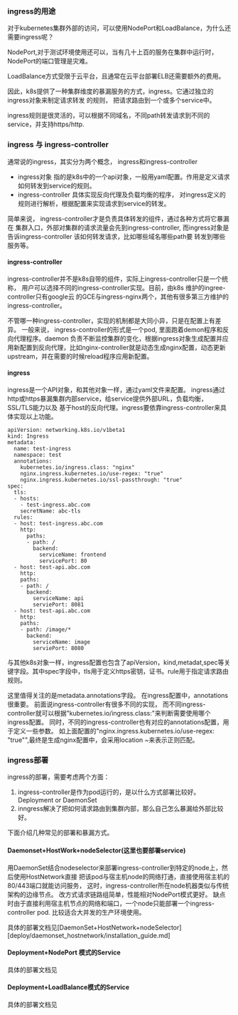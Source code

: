 ### ingress的用途
对于kubernetes集群外部的访问，可以使用NodePort和LoadBalance，为什么还需要ingress呢？

NodePort,对于测试环境使用还可以，当有几十上百的服务在集群中运行时，NodePort的端口管理是灾难。

LoadBalance方式受限于云平台，且通常在云平台部署ELB还需要额外的费用。

因此，k8s提供了一种集群维度的暴漏服务的方式，ingress。它通过独立的ingress对象来制定请求转发
的规则， 把请求路由到一个或多个service中。

ingress规则是很灵活的，可以根据不同域名，不同path转发请求到不同的service，并支持https/http.

### ingress 与 ingress-controller
通常说的ingress，其实分为两个概念， ingress和ingress-controller
- ingress对象
指的是k8s中的一个api对象，一般用yaml配置。作用是定义请求如何转发到service的规则。
- ingress-controller
具体实现反向代理及负载均衡的程序， 对ingress定义的规则进行解析，根据配置来实现请求到service的转发。

简单来说， ingress-controller才是负责具体转发的组件，通过各种方式将它暴漏在
集群入口，外部对集群的请求流量会先到ingress-controller, 而ingress对象是告诉ingress-controller 该如何转发请求，比如哪些域名哪些path要
转发到哪些服务等。 


#### ingress-controller
ingress-controller并不是k8s自带的组件，实际上ingress-controller只是一个统称，
用户可以选择不同的ingress-controller实现。目前，由k8s 维护的ingree-controller只有google云
的GCE与ingress-nginx两个，其他有很多第三方维护的ingress-controller。

不管哪一种ingress-controller，实现的机制都是大同小异，只是在配置上有差异。
一般来说， ingress-controller的形式是一个pod, 里面跑着demon程序和反向代理程序。daemon 负责不断监控集群的变化，根据ingress对象生成配置并应用新配置到反向代理，比如nginx-controller就是动态生成nginx配置，动态更新upstream，并在需要的时候reload程序应用新配置。
#### ingress
ingress是一个API对象，和其他对象一样，通过yaml文件来配置。
ingress通过http或https暴漏集群内部service，给service提供外部URL，负载均衡，SSL/TLS能力以及
基于host的反向代理。ingress要依靠ingress-controller来具体实现以上功能。

```
apiVersion: networking.k8s.io/v1beta1
kind: Ingress
metadata:
  name: test-ingress
  namespace: test
  annotations:
    kubernetes.io/ingress.class: "nginx"
    nginx.ingress.kubernetes.io/use-regex: "true"
    nginx.ingress.kubernetes.io/ssl-passthrough: "true"
spec:
  tls:
  - hosts:
    - test-ingress.abc.com
    secretName: abc-tls
  rules:
  - host: test-ingress.abc.com
    http:
      paths:
      - path: /
        backend:
          serviceName: frontend
          servicePort: 80
  - host: test-api.abc.com
    http:
    paths:
    - path: /
      backend:
        serviceName: api
        serviePort: 8081
  - host: test-api.abc.com
    http:
    paths:
    - path: /image/*
      backend:
        serviceName: image
        serviePort: 8080

```
与其他k8s对象一样，ingress配置也包含了apiVersion，kind,metadat,spec等关键字段。其中spec字段中，tls用于定义https密钥，证书。rule用于指定请求路由规则。

这里值得关注的是metadata.annotations字段。 在ingress配置中，annotations很重要。
前面说ingress-controller有很多不同的实现， 而不同ingress-controller就可以根据"kubernetes.io/ingress.class:"来判断需要使用哪个ingress配置。 同时，不同的ingress-controller也有对应的annotations配置，用于定义一些参数。
如上面配置的"nginx.ingress.kubernetes.io/use-regex: "true"",最终是生成nginx配置中，会采用location ~来表示正则匹配。 

### ingress部署
ingress的部署，需要考虑两个方面：
1. ingress-controller是作为pod运行的，是以什么方式部署比较好。Deployment or DaemonSet
2. inngress解决了把如何请求路由到集群内部，那么自己怎么暴漏给外部比较好。

下面介绍几种常见的部署和暴漏方式。

#### Daemonset+HostWork+nodeSelector(这里也要部署service)
用DaemonSet结合nodeselector来部署ingress-controller到特定的node上，然后使用HostNetwork直接
把该pod与宿主机node的网络打通，直接使用宿主机的80/443端口就能访问服务， 这时，ingress-controller所在node机器类似与传统架构的边缘节点。 改方式请求链路组简单，性能相对NodePort模式更好。
缺点时由于直接利用宿主机节点的网络和端口，一个node只能部署一个ingress-controller pod.
比较适合大并发的生产环境使用。 

具体的部署文档见[DaemonSet+HostNetwork+nodeSelector][deploy/daemonset_hostnetwork/installation_guide.md]  

#### Deployment+NodePort 模式的Service

具体的部署文档见

#### Deployment+LoadBalance模式的Service

具体的部署文档见
